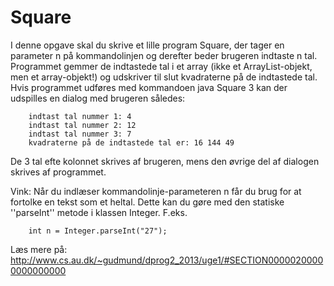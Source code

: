 # Square #
I denne opgave skal du skrive et lille program Square, der tager en parameter n på kommandolinjen og derefter beder brugeren indtaste n tal. Programmet gemmer de indtastede tal i et array (ikke et ArrayList-objekt, men et array-objekt!) og udskriver til slut kvadraterne på de indtastede tal. Hvis programmet udføres med kommandoen java Square 3 kan der udspilles en dialog med brugeren således:

		indtast tal nummer 1: 4 
		indtast tal nummer 2: 12 
		indtast tal nummer 3: 7 
		kvadraterne på de indtastede tal er: 16 144 49

De 3 tal efte kolonnet skrives af brugeren, mens den øvrige del af dialogen skrives af programmet.

Vink: Når du indlæser kommandolinje-parameteren n får du brug for at fortolke en tekst som et heltal. Dette kan du gøre med den statiske ''parseInt'' metode i klassen Integer. F.eks. 

		int n = Integer.parseInt("27");


Læs mere på:
http://www.cs.au.dk/~gudmund/dprog2_2013/uge1/#SECTION00000200000000000000